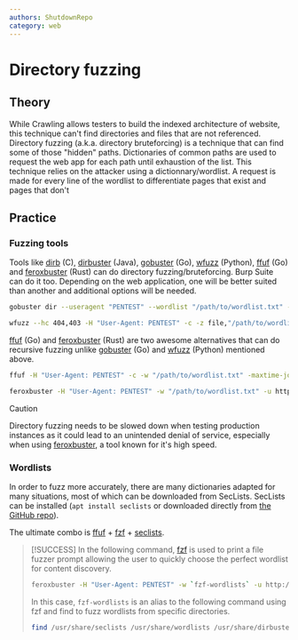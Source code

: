 ```yaml
---
authors: ShutdownRepo
category: web
---
```


# Directory fuzzing

## Theory

While Crawling allows testers to build the indexed architecture of website, this technique can't find directories and files that are not referenced. Directory fuzzing (a.k.a. directory bruteforcing) is a technique that can find some of those "hidden" paths. Dictionaries of common paths are used to request the web app for each path until exhaustion of the list. This technique relies on the attacker using a dictionnary/wordlist. A request is made for every line of the wordlist to differentiate pages that exist and pages that don't

## Practice

### Fuzzing tools

Tools like [dirb](http://dirb.sourceforge.net/) (C), [dirbuster](https://sourceforge.net/projects/dirbuster/) (Java), [gobuster](https://github.com/OJ/gobuster) (Go), [wfuzz](https://github.com/xmendez/wfuzz) (Python), [ffuf](https://github.com/ffuf/ffuf) (Go) and [feroxbuster](https://github.com/epi052/feroxbuster) (Rust) can do directory fuzzing/bruteforcing. Burp Suite can do it too. Depending on the web application, one will be better suited than another and additional options will be needed.

```bash
gobuster dir --useragent "PENTEST" --wordlist "/path/to/wordlist.txt" --url $URL
```

```bash
wfuzz --hc 404,403 -H "User-Agent: PENTEST" -c -z file,"/path/to/wordlist.txt" $URL/FUZZ
```

[ffuf](https://github.com/ffuf/ffuf) (Go) and [feroxbuster](https://github.com/epi052/feroxbuster) (Rust) are two awesome alternatives that can do recursive fuzzing unlike [gobuster](https://github.com/OJ/gobuster) (Go) and [wfuzz](https://github.com/xmendez/wfuzz) (Python) mentioned above.

```bash
ffuf -H "User-Agent: PENTEST" -c -w "/path/to/wordlist.txt" -maxtime-job 60 -recursion -recursion-depth 2 -u $URL/FUZZ
```

```bash
feroxbuster -H "User-Agent: PENTEST" -w "/path/to/wordlist.txt" -u http://192.168.10.10/
```

> [!CAUTION]
> Directory fuzzing needs to be slowed down when testing production instances as it could lead to an unintended denial of service, especially when using [feroxbuster](https://github.com/epi052/feroxbuster), a tool known for it's high speed.

### Wordlists

In order to fuzz more accurately, there are many dictionaries adapted for many situations, most of which can be downloaded from SecLists. SecLists can be installed (`apt install seclists` or downloaded directly from [the GitHub repo](https://github.com/danielmiessler/SecLists)).

The ultimate combo is [ffuf](https://github.com/ffuf/ffuf) + [fzf](https://github.com/junegunn/fzf) + [seclists](https://github.com/danielmiessler/SecLists).

> [!SUCCESS]
> In the following command, [fzf](https://github.com/junegunn/fzf) is used to print a file fuzzer prompt allowing the user to quickly choose the perfect wordlist for content discovery.
> 
> ```bash
> feroxbuster -H "User-Agent: PENTEST" -w `fzf-wordlists` -u http://192.168.10.10/
> ```
> 
> In this case, `fzf-wordlists` is an alias to the following command using fzf and find to fuzz wordlists from specific directories.
> 
> ```bash
> find /usr/share/seclists /usr/share/wordlists /usr/share/dirbuster /usr/share/wfuzz /usr/share/dirb -type f | fzf
> ```
